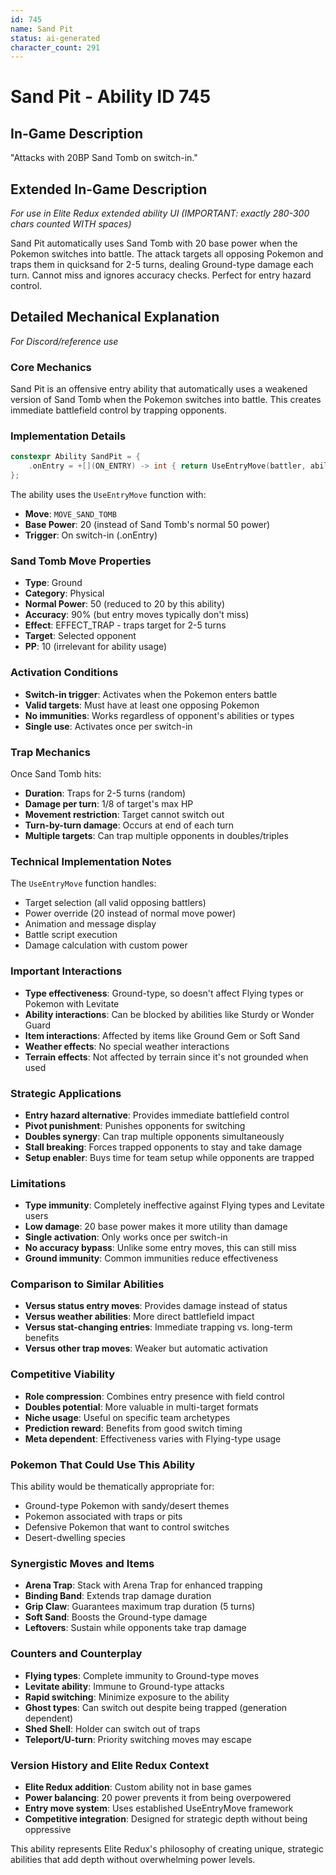 ```yaml
---
id: 745
name: Sand Pit
status: ai-generated
character_count: 291
---
```


# Sand Pit - Ability ID 745

## In-Game Description
"Attacks with 20BP Sand Tomb on switch-in."

## Extended In-Game Description
*For use in Elite Redux extended ability UI (IMPORTANT: exactly 280-300 chars counted WITH spaces)*

Sand Pit automatically uses Sand Tomb with 20 base power when the Pokemon switches into battle. The attack targets all opposing Pokemon and traps them in quicksand for 2-5 turns, dealing Ground-type damage each turn. Cannot miss and ignores accuracy checks. Perfect for entry hazard control.

## Detailed Mechanical Explanation
*For Discord/reference use*

### Core Mechanics
Sand Pit is an offensive entry ability that automatically uses a weakened version of Sand Tomb when the Pokemon switches into battle. This creates immediate battlefield control by trapping opponents.

### Implementation Details
```c
constexpr Ability SandPit = {
    .onEntry = +[](ON_ENTRY) -> int { return UseEntryMove(battler, ability, MOVE_SAND_TOMB, 20); },
};
```

The ability uses the `UseEntryMove` function with:
- **Move**: `MOVE_SAND_TOMB` 
- **Base Power**: 20 (instead of Sand Tomb's normal 50 power)
- **Trigger**: On switch-in (.onEntry)

### Sand Tomb Move Properties
- **Type**: Ground
- **Category**: Physical
- **Normal Power**: 50 (reduced to 20 by this ability)
- **Accuracy**: 90% (but entry moves typically don't miss)
- **Effect**: EFFECT_TRAP - traps target for 2-5 turns
- **Target**: Selected opponent
- **PP**: 10 (irrelevant for ability usage)

### Activation Conditions
- **Switch-in trigger**: Activates when the Pokemon enters battle
- **Valid targets**: Must have at least one opposing Pokemon
- **No immunities**: Works regardless of opponent's abilities or types
- **Single use**: Activates once per switch-in

### Trap Mechanics
Once Sand Tomb hits:
- **Duration**: Traps for 2-5 turns (random)
- **Damage per turn**: 1/8 of target's max HP
- **Movement restriction**: Target cannot switch out
- **Turn-by-turn damage**: Occurs at end of each turn
- **Multiple targets**: Can trap multiple opponents in doubles/triples

### Technical Implementation Notes
The `UseEntryMove` function handles:
- Target selection (all valid opposing battlers)
- Power override (20 instead of normal move power)
- Animation and message display
- Battle script execution
- Damage calculation with custom power

### Important Interactions
- **Type effectiveness**: Ground-type, so doesn't affect Flying types or Pokemon with Levitate
- **Ability interactions**: Can be blocked by abilities like Sturdy or Wonder Guard
- **Item interactions**: Affected by items like Ground Gem or Soft Sand
- **Weather effects**: No special weather interactions
- **Terrain effects**: Not affected by terrain since it's not grounded when used

### Strategic Applications
- **Entry hazard alternative**: Provides immediate battlefield control
- **Pivot punishment**: Punishes opponents for switching
- **Doubles synergy**: Can trap multiple opponents simultaneously  
- **Stall breaking**: Forces trapped opponents to stay and take damage
- **Setup enabler**: Buys time for team setup while opponents are trapped

### Limitations
- **Type immunity**: Completely ineffective against Flying types and Levitate users
- **Low damage**: 20 base power makes it more utility than damage
- **Single activation**: Only works once per switch-in
- **No accuracy bypass**: Unlike some entry moves, this can still miss
- **Ground immunity**: Common immunities reduce effectiveness

### Comparison to Similar Abilities
- **Versus status entry moves**: Provides damage instead of status
- **Versus weather abilities**: More direct battlefield impact
- **Versus stat-changing entries**: Immediate trapping vs. long-term benefits
- **Versus other trap moves**: Weaker but automatic activation

### Competitive Viability
- **Role compression**: Combines entry presence with field control
- **Doubles potential**: More valuable in multi-target formats
- **Niche usage**: Useful on specific team archetypes
- **Prediction reward**: Benefits from good switch timing
- **Meta dependent**: Effectiveness varies with Flying-type usage

### Pokemon That Could Use This Ability
This ability would be thematically appropriate for:
- Ground-type Pokemon with sandy/desert themes
- Pokemon associated with traps or pits
- Defensive Pokemon that want to control switches
- Desert-dwelling species

### Synergistic Moves and Items
- **Arena Trap**: Stack with Arena Trap for enhanced trapping
- **Binding Band**: Extends trap damage duration
- **Grip Claw**: Guarantees maximum trap duration (5 turns)
- **Soft Sand**: Boosts the Ground-type damage
- **Leftovers**: Sustain while opponents take trap damage

### Counters and Counterplay
- **Flying types**: Complete immunity to Ground-type moves
- **Levitate ability**: Immune to Ground-type attacks
- **Rapid switching**: Minimize exposure to the ability
- **Ghost types**: Can switch out despite being trapped (generation dependent)
- **Shed Shell**: Holder can switch out of traps
- **Teleport/U-turn**: Priority switching moves may escape

### Version History and Elite Redux Context
- **Elite Redux addition**: Custom ability not in base games
- **Power balancing**: 20 power prevents it from being overpowered
- **Entry move system**: Uses established UseEntryMove framework
- **Competitive integration**: Designed for strategic depth without being oppressive

This ability represents Elite Redux's philosophy of creating unique, strategic abilities that add depth without overwhelming power levels.